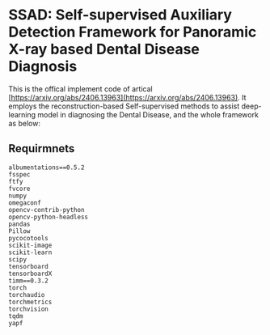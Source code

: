 # SSAD: Self-supervised Auxiliary Detection Framework for Panoramic X-ray based Dental Disease Diagnosis
This is the offical implement code of artical [https://arxiv.org/abs/2406.13963](https://arxiv.org/abs/2406.13963). It employs the reconstruction-based Self-supervised methods to assist deep-learning model in diagnosing the Dental Disease, and the whole framework as below:


## Requirmnets
```
albumentations==0.5.2
fsspec
ftfy
fvcore
numpy
omegaconf
opencv-contrib-python
opencv-python-headless
pandas
Pillow
pycocotools
scikit-image
scikit-learn
scipy
tensorboard
tensorboardX
timm==0.3.2
torch
torchaudio
torchmetrics
torchvision
tqdm
yapf
```

## 
